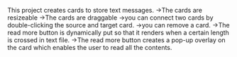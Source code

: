 This project creates cards to store text messages.
->The cards are resizeable
->The cards are draggable
->you can connect two cards by double-clicking the source and target card.
->you can remove a card.
->The read more button is dynamically put so that it renders when a certain length is crossed in text file.
->The read more button creates a pop-up overlay on the card which enables the user to read all the contents.
